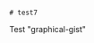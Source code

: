                                                                                                                                                                                                                                                                                                                                                                                                                                                                                                                                                                                       # test7
Test "graphical-gist"